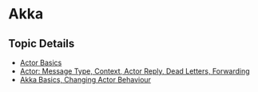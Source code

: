 # Akka

## Topic Details

- [Actor Basics](https://github.com/aTechGuide/Akka/commit/d9943f9adcc9759761a60f9f12f9d95c4dec6610)
- [Actor: Message Type, Context, Actor Reply, Dead Letters, Forwarding](https://github.com/aTechGuide/Akka/commit/5afb688ecf79174aa6f042a05410a78ba1069d8b)
- [Akka Basics, Changing Actor Behaviour]()
